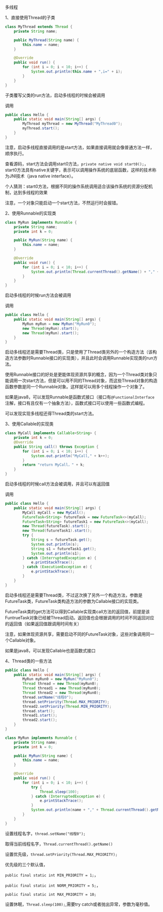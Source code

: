 多线程

1、直接使用Thread的子类

```java
class MyThread extends Thread {
	private String name;

	public MyThread(String name) {
		this.name = name;
	}

	@Override
	public void run() {
		for (int i = 0; i < 10; i++) {
			System.out.println(this.name + ",i=" + i);
		}
	}
}
```

子类覆写父类的run方法，启动多线程的时候会被调用

调用

```java
public class Hello {
	public static void main(String[] args) {
		MyThread myThread = new MyThread("MyThread0");
		myThread.start();
	}
}
```

注意，启动多线程直接调用的是start方法，如果直接调用就会像普通方法一样，顺序执行。

查看源码，start方法会调用start0方法，`private native void start0();`，start0方法具有native关键字，表示可以调用操作系统的底层函数，这样的技术称为JNI技术（java native interface）。

个人猜测：start0方法，根据不同的操作系统调用适合该操作系统的资源分配机制，达到多线程的效果

注意，一个对象只能启动一个start方法，不然运行时会报错。

2、使用Runnable的实现类

```java
class MyRun implements Runnable {
	private String name;
	private int k = 0;

	public MyRun(String name) {
		this.name = name;
	}

	@Override
	public void run() {
		for (int i = 0; i < 10; i++) {
			System.out.println(Thread.currentThread().getName() + "," + k++);
		}
	}
}
```

启动多线程的时候run方法会被调用

调用

```java
public class Hello {
	public static void main(String[] args) {
		MyRun myRun = new MyRun("MyRun0");
		new Thread(myRun).start();
		new Thread(myRun).start();
	}
}
```

启动多线程还是需要Thread类，只是使用了Thread类另外的一个构造方法（该构造方法参数时Runnable接口的实现类），并且此时会调用Runnable实现类的run方法。

使用Runnable接口的好处是更能体现资源共享的概念，因为一个Thread类对象只能调用一次start方法，但是可以用不同的Thread对象，而这些Thread对象的构造函数参数是同一个Runnable对象。这样就可以用多个线程操作一个对象了。

如果是java8，可以发现Runnable是函数式接口（接口有`@FunctionalInterface`注解，接口有且仅有一个抽象方法），函数式接口可以使用一些函数式编程。

可以发现实现多线程还得Thread类的start方法。

3、使用Callable的实现类

```java
class MyCall implements Callable<String> {
	private int k = 0;
	@Override
	public String call() throws Exception {
		for (int i = 0; i < 10; i++) {
			System.out.println("MyCall," + k++);
		}
		return "return MyCall，" + k;
	}
}
```

启动多线程的时候call方法会被调用，并且可以有返回值

调用

```java
public class Hello {
	public static void main(String[] args) {
		MyCall myCall = new MyCall();
		FutureTask<String> futureTask = new FutureTask<>(myCall);
		FutureTask<String> futureTask1 = new FutureTask<>(myCall);
		new Thread(futureTask).start();
		new Thread(futureTask1).start();
		try {
			String s = futureTask.get();
			System.out.println(s);
			String s1 = futureTask1.get();
			System.out.println(s1);
		} catch (InterruptedException e) {
			e.printStackTrace();
		} catch (ExecutionException e) {
			e.printStackTrace();
		}
	}
}
```

启动多线程还是需要Thread类，不过这次换了另外一个构造方法，参数是FutureTask类，FutureTask类构造方法的参数为Callable接口的实现类。

FutureTask类的get方法可以得到Callable实现类call方法的返回值，前提是该FuntrueTask对象已经被Thread启动。返回值也会根据调用的时间不同返回对应的返回值（如果返回值跟调用时间有关）

注意，如果体现资源共享，需要启动不同的FutureTask对象，这些对象调用同一个Callable对象。

如果是java8，可以发现Callable也是函数式接口

4、Thread类的一些方法

```java
public class Hello {
	public static void main(String[] args) {
		MyRun myRun0 = new MyRun("MyRun0");
		Thread thread = new Thread(myRun0);
		Thread thread1 = new Thread(myRun0);
		Thread thread2 = new Thread(myRun0);
		thread.setName("线程0");
		thread.setPriority(Thread.MAX_PRIORITY);
		thread2.setPriority(Thread.MIN_PRIORITY);
		thread.start();
		thread1.start();
		thread2.start();
	}
}

class MyRun implements Runnable {
	private String name;
	private int k = 0;

	public MyRun(String name) {
		this.name = name;
	}

	@Override
	public void run() {
		for (int i = 0; i < 10; i++) {
			try {
				Thread.sleep(100);
			} catch (InterruptedException e) {
				e.printStackTrace();
			}
			System.out.println(name + "," + Thread.currentThread().getName() + "," + k++);
		}
	}
}
```



设置线程名字，`thread.setName("线程0");`

取得当前线程名字，`Thread.currentThread().getName() `

设置优先级，`thread.setPriority(Thread.MAX_PRIORITY);`

优先级的三个默认值，

`public final static int MIN_PRIORITY = 1;`，

`public final static int NORM_PRIORITY = 5;`，

`public final static int MAX_PRIORITY = 10;`

设置休眠，`Thread.sleep(100);`,需要try catch或者抛出异常，参数为毫秒值。